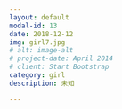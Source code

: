 ```yaml
---
layout: default
modal-id: 13
date: 2018-12-12
img: girl7.jpg
# alt: image-alt
# project-date: April 2014
# client: Start Bootstrap
category: girl
description: 未知

---
```

